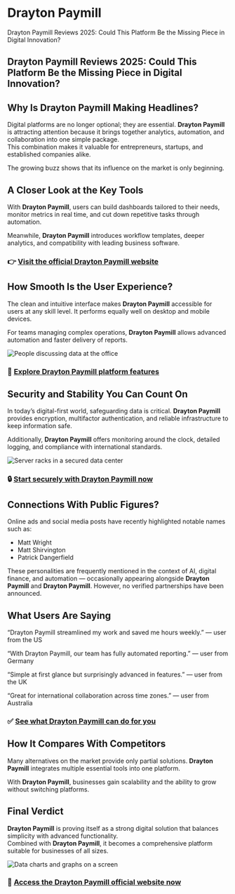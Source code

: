 # Drayton Paymill
Drayton Paymill Reviews 2025: Could This Platform Be the Missing Piece in Digital Innovation?
## Drayton Paymill Reviews 2025: Could This Platform Be the Missing Piece in Digital Innovation?

## Why Is Drayton Paymill Making Headlines?
Digital platforms are no longer optional; they are essential. **Drayton Paymill** is attracting attention because it brings together analytics, automation, and collaboration into one simple package.  
This combination makes it valuable for entrepreneurs, startups, and established companies alike.  

The growing buzz shows that its influence on the market is only beginning.

## A Closer Look at the Key Tools
With **Drayton Paymill**, users can build dashboards tailored to their needs, monitor metrics in real time, and cut down repetitive tasks through automation.  

Meanwhile, **Drayton Paymill** introduces workflow templates, deeper analytics, and compatibility with leading business software.

### 👉 **[Visit the official Drayton Paymill website](https://draytonpaymill.com)**

## How Smooth Is the User Experience?
The clean and intuitive interface makes **Drayton Paymill** accessible for users at any skill level. It performs equally well on desktop and mobile devices.  

For teams managing complex operations, **Drayton Paymill** allows advanced automation and faster delivery of reports.

![People discussing data at the office](https://images.pexels.com/photos/3184297/pexels-photo-3184297.jpeg?auto=compress&cs=tinysrgb&w=1170&h=780&dpr=1)

### 🔗 **[Explore Drayton Paymill platform features](https://draytonpaymill.com)**

## Security and Stability You Can Count On
In today’s digital-first world, safeguarding data is critical. **Drayton Paymill** provides encryption, multifactor authentication, and reliable infrastructure to keep information safe.  

Additionally, **Drayton Paymill** offers monitoring around the clock, detailed logging, and compliance with international standards.

![Server racks in a secured data center](https://images.surferseo.art/f6277ef2-a64a-4e96-990a-34450013897f.png)

### 🔒 **[Start securely with Drayton Paymill now](https://draytonpaymill.com)**

## Connections With Public Figures?
Online ads and social media posts have recently highlighted notable names such as:  

- Matt Wright
- Matt Shirvington
- Patrick Dangerfield  

These personalities are frequently mentioned in the context of AI, digital finance, and automation — occasionally appearing alongside **Drayton Paymill** and **Drayton Paymill**. However, no verified partnerships have been announced.

## What Users Are Saying
“Drayton Paymill streamlined my work and saved me hours weekly.” — user from the US  

“With Drayton Paymill, our team has fully automated reporting.” — user from Germany  

“Simple at first glance but surprisingly advanced in features.” — user from the UK  

“Great for international collaboration across time zones.” — user from Australia  

### ✅ **[See what Drayton Paymill can do for you](https://draytonpaymill.com)**

## How It Compares With Competitors
Many alternatives on the market provide only partial solutions. **Drayton Paymill** integrates multiple essential tools into one platform.  

With **Drayton Paymill**, businesses gain scalability and the ability to grow without switching platforms.

## Final Verdict
**Drayton Paymill** is proving itself as a strong digital solution that balances simplicity with advanced functionality.  
Combined with **Drayton Paymill**, it becomes a comprehensive platform suitable for businesses of all sizes.  

![Data charts and graphs on a screen](https://images.pexels.com/photos/669621/pexels-photo-669621.jpeg?auto=compress&cs=tinysrgb&w=1170&h=780&dpr=1)

### 🚀 **[Access the Drayton Paymill official website now](https://draytonpaymill.com)**
